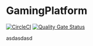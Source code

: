 # GamingPlatform

[![CircleCI](https://dl.circleci.com/status-badge/img/gh/Mozcalti/GamingPlatform/tree/main.svg?style=svg)](https://dl.circleci.com/status-badge/redirect/gh/Mozcalti/GamingPlatform/tree/main)
[![Quality Gate Status](https://sonarcloud.io/api/project_badges/measure?project=Mozcalti_GamingPlatform&metric=alert_status)](https://sonarcloud.io/summary/new_code?id=Mozcalti_GamingPlatform)

asdasdasd